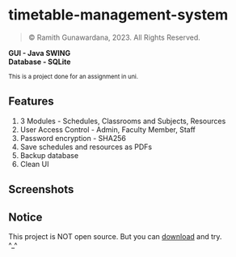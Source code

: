 # timetable-management-system
> © Ramith Gunawardana, 2023. All Rights Reserved.

**GUI - Java SWING <br> Database - SQLite**

<sup> This is a project done for an assignment in uni. </sup>

## Features
1. 3 Modules - Schedules, Classrooms and Subjects, Resources
2. User Access Control - Admin, Faculty Member, Staff
3. Password encryption - SHA256
4. Save schedules and resources as PDFs
5. Backup database
6. Clean UI

## Screenshots

## Notice
This project is NOT open source. But you can [download](https://drive.google.com/drive/folders/1u2e6JDmyRrqqqXQX53Worn2os634OvOR?usp=sharing) and try.
<br> ^_^
